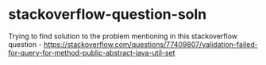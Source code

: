 # stackoverflow-question-soln
Trying to find solution to the problem mentioning in this stackoverflow question - https://stackoverflow.com/questions/77409807/validation-failed-for-query-for-method-public-abstract-java-util-set
